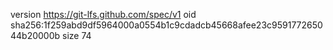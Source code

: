 version https://git-lfs.github.com/spec/v1
oid sha256:1f259abd9df5964000a0554b1c9cdadcb45668afee23c959177265044b20000b
size 74

